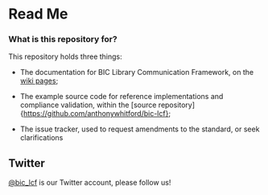 # Read Me #

### What is this repository for? ###

This repository holds three things:

 * The documentation for BIC Library Communication Framework, on the [wiki pages](https://github.com/anthonywhitford/bic-lcf/wiki);

 * The example source code for reference implementations and compliance validation, within the [source repository]{https://github.com/anthonywhitford/bic-lcf};

 * The issue tracker, used to request amendments to the standard, or seek clarifications

## Twitter ##
[@bic_lcf](http://twitter.com/bic_lcf) is our Twitter account, please follow us!
